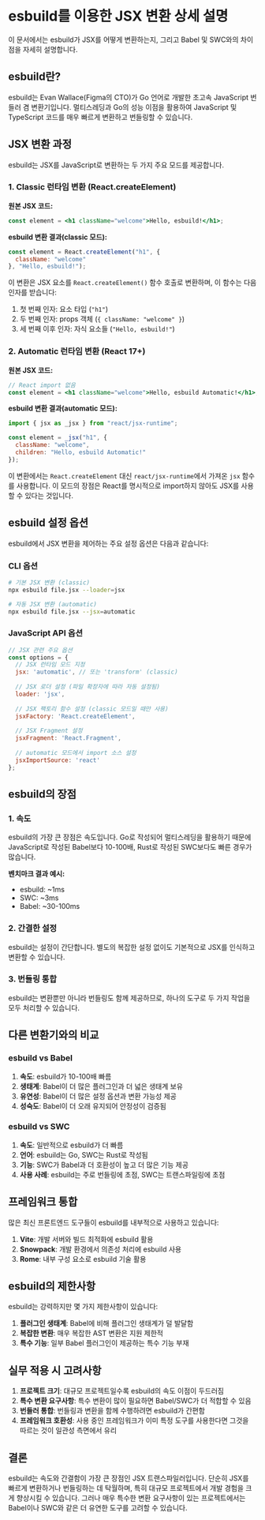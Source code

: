 # esbuild를 이용한 JSX 변환 상세 설명

이 문서에서는 esbuild가 JSX를 어떻게 변환하는지, 그리고 Babel 및 SWC와의 차이점을 자세히 설명합니다.

## esbuild란?

esbuild는 Evan Wallace(Figma의 CTO)가 Go 언어로 개발한 초고속 JavaScript 번들러 겸 변환기입니다. 멀티스레딩과 Go의 성능 이점을 활용하여 JavaScript 및 TypeScript 코드를 매우 빠르게 변환하고 번들링할 수 있습니다.

## JSX 변환 과정

esbuild는 JSX를 JavaScript로 변환하는 두 가지 주요 모드를 제공합니다.

### 1. Classic 런타임 변환 (React.createElement)

**원본 JSX 코드:**

```jsx
const element = <h1 className="welcome">Hello, esbuild!</h1>;
```

**esbuild 변환 결과(classic 모드):**

```javascript
const element = React.createElement("h1", {
  className: "welcome"
}, "Hello, esbuild!");
```

이 변환은 JSX 요소를 `React.createElement()` 함수 호출로 변환하며, 이 함수는 다음 인자를 받습니다:

1. 첫 번째 인자: 요소 타입 (`"h1"`)
2. 두 번째 인자: props 객체 (`{ className: "welcome" }`)
3. 세 번째 이후 인자: 자식 요소들 (`"Hello, esbuild!"`)

### 2. Automatic 런타임 변환 (React 17+)

**원본 JSX 코드:**

```jsx
// React import 없음
const element = <h1 className="welcome">Hello, esbuild Automatic!</h1>;
```

**esbuild 변환 결과(automatic 모드):**

```javascript
import { jsx as _jsx } from "react/jsx-runtime";

const element = _jsx("h1", {
  className: "welcome",
  children: "Hello, esbuild Automatic!"
});
```

이 변환에서는 `React.createElement` 대신 `react/jsx-runtime`에서 가져온 `jsx` 함수를 사용합니다. 이 모드의 장점은 React를 명시적으로 import하지 않아도 JSX를 사용할 수 있다는 것입니다.

## esbuild 설정 옵션

esbuild에서 JSX 변환을 제어하는 주요 설정 옵션은 다음과 같습니다:

### CLI 옵션

```bash
# 기본 JSX 변환 (classic)
npx esbuild file.jsx --loader=jsx

# 자동 JSX 변환 (automatic)
npx esbuild file.jsx --jsx=automatic
```

### JavaScript API 옵션

```javascript
// JSX 관련 주요 옵션
const options = {
  // JSX 런타임 모드 지정
  jsx: 'automatic', // 또는 'transform' (classic)
  
  // JSX 로더 설정 (파일 확장자에 따라 자동 설정됨)
  loader: 'jsx',
  
  // JSX 팩토리 함수 설정 (classic 모드일 때만 사용)
  jsxFactory: 'React.createElement',
  
  // JSX Fragment 설정
  jsxFragment: 'React.Fragment',
  
  // automatic 모드에서 import 소스 설정
  jsxImportSource: 'react'
};
```

## esbuild의 장점

### 1. 속도

esbuild의 가장 큰 장점은 속도입니다. Go로 작성되어 멀티스레딩을 활용하기 때문에 JavaScript로 작성된 Babel보다 10-100배, Rust로 작성된 SWC보다도 빠른 경우가 많습니다.

**벤치마크 결과 예시:**
- esbuild: ~1ms
- SWC: ~3ms
- Babel: ~30-100ms

### 2. 간결한 설정

esbuild는 설정이 간단합니다. 별도의 복잡한 설정 없이도 기본적으로 JSX를 인식하고 변환할 수 있습니다.

### 3. 번들링 통합

esbuild는 변환뿐만 아니라 번들링도 함께 제공하므로, 하나의 도구로 두 가지 작업을 모두 처리할 수 있습니다.

## 다른 변환기와의 비교

### esbuild vs Babel

1. **속도**: esbuild가 10-100배 빠름
2. **생태계**: Babel이 더 많은 플러그인과 더 넓은 생태계 보유
3. **유연성**: Babel이 더 많은 설정 옵션과 변환 가능성 제공
4. **성숙도**: Babel이 더 오래 유지되어 안정성이 검증됨

### esbuild vs SWC

1. **속도**: 일반적으로 esbuild가 더 빠름
2. **언어**: esbuild는 Go, SWC는 Rust로 작성됨
3. **기능**: SWC가 Babel과 더 호환성이 높고 더 많은 기능 제공
4. **사용 사례**: esbuild는 주로 번들링에 초점, SWC는 트랜스파일링에 초점

## 프레임워크 통합

많은 최신 프론트엔드 도구들이 esbuild를 내부적으로 사용하고 있습니다:

1. **Vite**: 개발 서버와 빌드 최적화에 esbuild 활용
2. **Snowpack**: 개발 환경에서 의존성 처리에 esbuild 사용
3. **Rome**: 내부 구성 요소로 esbuild 기술 활용

## esbuild의 제한사항

esbuild는 강력하지만 몇 가지 제한사항이 있습니다:

1. **플러그인 생태계**: Babel에 비해 플러그인 생태계가 덜 발달함
2. **복잡한 변환**: 매우 복잡한 AST 변환은 지원 제한적
3. **특수 기능**: 일부 Babel 플러그인이 제공하는 특수 기능 부재

## 실무 적용 시 고려사항

1. **프로젝트 크기**: 대규모 프로젝트일수록 esbuild의 속도 이점이 두드러짐
2. **특수 변환 요구사항**: 특수 변환이 많이 필요하면 Babel/SWC가 더 적합할 수 있음
3. **번들러 통합**: 번들링과 변환을 함께 수행하려면 esbuild가 간편함
4. **프레임워크 호환성**: 사용 중인 프레임워크가 이미 특정 도구를 사용한다면 그것을 따르는 것이
 일관성 측면에서 유리

## 결론

esbuild는 속도와 간결함이 가장 큰 장점인 JSX 트랜스파일러입니다. 단순히 JSX를 빠르게 변환하거나 번들링하는 데 탁월하며, 특히 대규모 프로젝트에서 개발 경험을 크게 향상시킬 수 있습니다. 그러나 매우 특수한 변환 요구사항이 있는 프로젝트에서는 Babel이나 SWC와 같은 더 유연한 도구를 고려할 수 있습니다. 